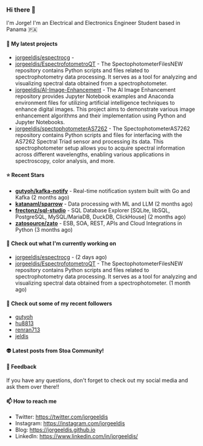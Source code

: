 ### Hi there 👋

I'm Jorge! I'm an Electrical and Electronics Engineer Student based in Panama 🇵🇦

#### 🌱 My latest projects

- [jorgeeldis/espectrocg](https://github.com/jorgeeldis/espectrocg) - 
- [jorgeeldis/EspectrofotometroQT](https://github.com/jorgeeldis/EspectrofotometroQT) - The SpectophotometerFilesNEW repository contains Python scripts and files related to spectrophotometry data processing. It serves as a tool for analyzing and visualizing spectral data obtained from a spectrophotometer. 
- [jorgeeldis/AI-Image-Enhancement](https://github.com/jorgeeldis/AI-Image-Enhancement) - The AI Image Enhancement repository provides Jupyter Notebook examples and Anaconda environment files for utilizing artificial intelligence techniques to enhance digital images. This project aims to demonstrate various image enhancement algorithms and their implementation using Python and Jupyter Notebooks.
- [jorgeeldis/spectophotometerAS7262](https://github.com/jorgeeldis/spectophotometerAS7262) - The SpectophotometerAS7262 repository contains Python scripts and files for interfacing with the AS7262 Spectral Triad sensor and processing its data. This spectrophotometer setup allows you to acquire spectral information across different wavelengths, enabling various applications in spectroscopy, color analysis, and more.

#### ⭐ Recent Stars


- **[gutyoh/kafka-notify](https://github.com/gutyoh/kafka-notify)** - Real-time notification system built with Go and Kafka (2 months ago)
- **[katanaml/sparrow](https://github.com/katanaml/sparrow)** - Data processing with ML and LLM (2 months ago)
- **[frectonz/sql-studio](https://github.com/frectonz/sql-studio)** - SQL Database Explorer [SQLite, libSQL, PostgreSQL, MySQL/MariaDB, DuckDB, ClickHouse] (2 months ago)
- **[zatosource/zato](https://github.com/zatosource/zato)** - ESB, SOA, REST, APIs and Cloud Integrations in Python (3 months ago)

#### 👷 Check out what I'm currently working on

- [jorgeeldis/espectrocg](https://github.com/jorgeeldis/espectrocg) -  (2 days ago)
- [jorgeeldis/EspectrofotometroQT](https://github.com/jorgeeldis/EspectrofotometroQT) - The SpectophotometerFilesNEW repository contains Python scripts and files related to spectrophotometry data processing. It serves as a tool for analyzing and visualizing spectral data obtained from a spectrophotometer.  (1 month ago)

#### 🚀 Check out some of my recent followers

- [gutyoh](https://github.com/gutyoh)
- [hu8813](https://github.com/hu8813)
- [renran713](https://github.com/renran713)
- [jeldis](https://github.com/jeldis)

#### 👽 Latest posts from Stoa Community!

#### 💬 Feedback

If you have any questions, don't forget to check out my social media and ask them over there!!

#### 📫 How to reach me

- Twitter: https://twitter.com/jorgeeldis
- Instagram: https://instagram.com/jorgeeldis
- Blog: https://jorgeeldis.github.io
- LinkedIn: https://www.linkedin.com/in/jorgeeldis/
